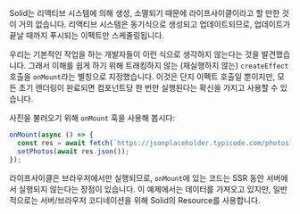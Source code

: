 Solid는 리액티브 시스템에 의해 생성, 소멸되기 때문에 라이프사이클이라고 할 만한 것이 거의 없습니다. 리액티브 시스템은 동기식으로 생성되고 업데이트되므로, 업데이트가 끝날 때까지 푸시되는 이펙트만 스케줄링됩니다.

우리는 기본적인 작업을 하는 개발자들이 이런 식으로 생각하지 않는다는 것을 발견했습니다. 그래서 이해를 쉽게 하기 위해 트래킹하지 않는 (재실행하지 않는) `createEffect` 호출을 `onMount`라는 별칭으로 지정했습니다. 이것은 단지 이펙트 호출일 뿐이지만, 모든 초기 렌더링이 완료되면 컴포넌트당 한 번만 실행된다는 확신을 가지고 사용할 수 있습니다.

사진을 불러오기 위해 `onMount` 훅을 사용해 봅시다:
```js
onMount(async () => {
  const res = await fetch(`https://jsonplaceholder.typicode.com/photos?_limit=20`);
  setPhotos(await res.json());
});
```

라이프사이클은 브라우저에서만 실행되므로, `onMount`에 있는 코드는 SSR 동안 서버에서 실행되지 않는다는 장점이 있습니다. 이 예제에서는 데이터를 가져오고 있지만, 일반적으로는 서버/브라우저 코디네이션을 위해 Solid의 Resource를 사용합니다.
